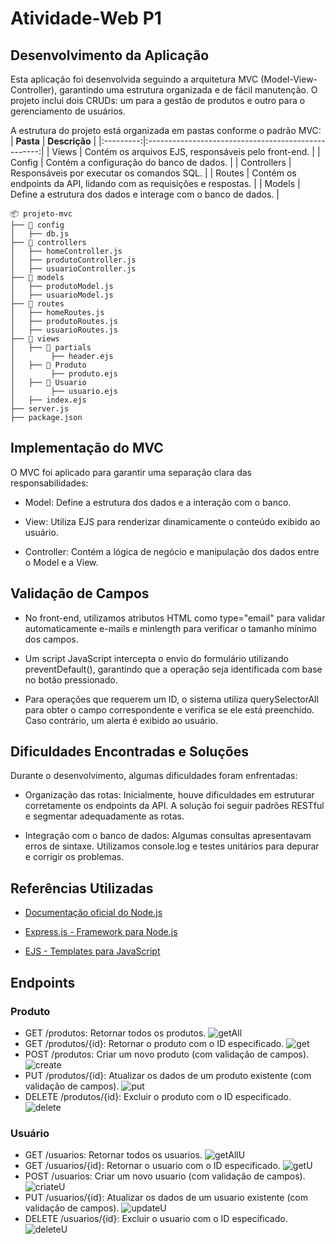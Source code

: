 # Atividade-Web P1

## Desenvolvimento da Aplicação

Esta aplicação foi desenvolvida seguindo a arquitetura MVC (Model-View-Controller), garantindo uma estrutura organizada e de fácil manutenção. O projeto inclui dois CRUDs: um para a gestão de produtos e outro para o gerenciamento de usuários.

A estrutura do projeto está organizada em pastas conforme o padrão MVC:
| **Pasta**  | **Descrição**  |
|:---------:|:---------------------------------------------------:|
| Views     | Contém os arquivos EJS, responsáveis pelo front-end. |
| Config    | Contém a configuração do banco de dados. |
| Controllers | Responsáveis por executar os comandos SQL. |
| Routes    | Contém os endpoints da API, lidando com as requisições e respostas. |
| Models    | Define a estrutura dos dados e interage com o banco de dados. |

```
📦 projeto-mvc
├── 📂 config
│   ├── db.js
├── 📂 controllers
│   ├── homeController.js
│   ├── produtoController.js
│   ├── usuarioController.js
├── 📂 models
│   ├── produtoModel.js
│   ├── usuarioModel.js
├── 📂 routes
│   ├── homeRoutes.js
│   ├── produtoRoutes.js
│   ├── usuarioRoutes.js
├── 📂 views
│   ├── 📂 partials
│        ├── header.ejs
│   ├── 📂 Produto
│        ├── produto.ejs
│   ├── 📂 Usuario
│        ├── usuario.ejs
│   ├── index.ejs
├── server.js
├── package.json
```

## Implementação do MVC

O MVC foi aplicado para garantir uma separação clara das responsabilidades:

- Model: Define a estrutura dos dados e a interação com o banco.

- View: Utiliza EJS para renderizar dinamicamente o conteúdo exibido ao usuário.

- Controller: Contém a lógica de negócio e manipulação dos dados entre o Model e a View.

## Validação de Campos

- No front-end, utilizamos atributos HTML como type="email" para validar automaticamente e-mails e minlength para verificar o tamanho mínimo dos campos.

- Um script JavaScript intercepta o envio do formulário utilizando preventDefault(), garantindo que a operação seja identificada com base no botão pressionado.

- Para operações que requerem um ID, o sistema utiliza querySelectorAll para obter o campo correspondente e verifica se ele está preenchido. Caso contrário, um alerta é exibido ao usuário.

## Dificuldades Encontradas e Soluções

Durante o desenvolvimento, algumas dificuldades foram enfrentadas:

- Organização das rotas: Inicialmente, houve dificuldades em estruturar corretamente os endpoints da API. A solução foi seguir padrões RESTful e segmentar adequadamente as rotas.

- Integração com o banco de dados: Algumas consultas apresentavam erros de sintaxe. Utilizamos console.log e testes unitários para depurar e corrigir os problemas.

## Referências Utilizadas

- [Documentação oficial do Node.js](https://nodejs.org/docs/latest/api/)

- [Express.js - Framework para Node.js](https://expressjs.com/en/5x/api.html)

- [EJS - Templates para JavaScript](https://ejs.co/#docs)

## Endpoints
### Produto
- GET /produtos: Retornar todos os produtos.
  ![getAll](https://github.com/user-attachments/assets/2b1b1e58-a56f-40dd-9256-e99847f02583)
- GET /produtos/{id}: Retornar o produto com o ID especificado.
  ![get](https://github.com/user-attachments/assets/b33966f9-f5cc-4c5b-bb8a-ef933dc072a6)
- POST /produtos: Criar um novo produto (com validação de campos).
  ![create](https://github.com/user-attachments/assets/0d3d415a-2504-4f6f-b4e9-1be63d0c2840)
- PUT /produtos/{id}: Atualizar os dados de um produto existente (com validação de campos).
  ![put](https://github.com/user-attachments/assets/f8d27302-3b58-4938-99ae-9969b9cc9ab2)
- DELETE /produtos/{id}: Excluir o produto com o ID especificado.
  ![delete](https://github.com/user-attachments/assets/e9bf5ede-dcc3-4fe6-90b5-9f2616540a3c)
### Usuário
- GET /usuarios: Retornar todos os usuarios.
  ![getAllU](https://github.com/user-attachments/assets/56231907-1a6b-4193-9474-4087d39da17b)
- GET /usuarios/{id}: Retornar o usuario com o ID especificado.
  ![getU](https://github.com/user-attachments/assets/1db07e1d-d321-4861-8a21-b40eb5a02891)
- POST /usuarios: Criar um novo usuario (com validação de campos).
  ![criateU](https://github.com/user-attachments/assets/06b974a8-0e72-45bc-92e5-c5c1764b0db1)
- PUT /usuarios/{id}: Atualizar os dados de um usuario existente (com validação de campos).
  ![updateU](https://github.com/user-attachments/assets/ca4ac599-3ac8-4226-aad9-081fdf78b218)
- DELETE /usuarios/{id}: Excluir o usuario com o ID especificado.
  ![deleteU](https://github.com/user-attachments/assets/16522baa-dded-4e8b-92e3-712d6fd6f587)


